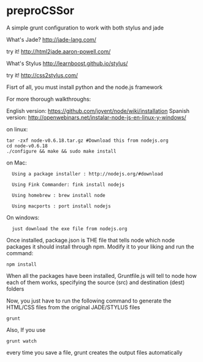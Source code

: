 preproCSSor
=============

A simple grunt configuration to work with both stylus and jade

What's Jade?
http://jade-lang.com/

try it!
http://html2jade.aaron-powell.com/

What's Stylus
http://learnboost.github.io/stylus/

try it!
http://css2stylus.com/

Fisrt of all, you must install python and the node.js framework

For more thorough walkthroughs:

English version: https://github.com/joyent/node/wiki/installation
Spanish version: http://openwebinars.net/instalar-node-js-en-linux-y-windows/

on linux:
```
tar -zxf node-v0.6.18.tar.gz #Download this from nodejs.org
cd node-v0.6.18
./configure && make && sudo make install
```

on Mac:
```
  Using a package installer : http://nodejs.org/#download

  Using Fink Commander: fink install nodejs

  Using homebrew : brew install node

  Using macports : port install nodejs
```
On windows:
```
  just download the exe file from nodejs.org
```
Once installed, package.json is THE file that tells node which node packages it should install through npm. Modify it to your liking and run the command:
```
npm install
```

When all the packages have been installed, Gruntfile.js will tell to node how each of them works, specifying the source (src) and destination (dest) folders

Now, you just have to run the following command to generate the HTML/CSS files from the original JADE/STYLUS files
```
grunt
```

Also, If you use
```
grunt watch
```
every time you save a file, grunt creates the output files automatically

